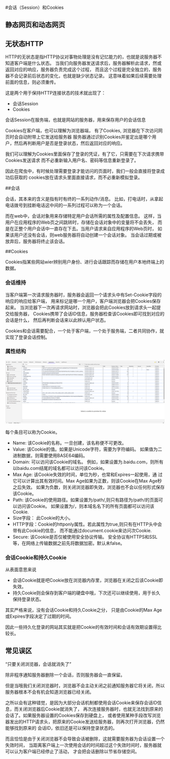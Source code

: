 #会话（Session）和Cookies

## 静态网页和动态网页

## 无状态HTTP

HTTP的无状态是指HTTP协议对事物处理是没有记忆能力的，也就是说服务器不知道客户端是什么状态。
当我们向服务器发送请求后，服务器解析此请求，然或返回对应的响应，服务器负责完成这个过程，
而且这个过程是完全独立的，服务器不会记录前后状态的变化，也就是缺少状态记录。
这意味着如果后续需要处理前面的信息，则必须重传。

这是两个用于保持HTTP连接状态的技术就出现了：
- 会话Session
- Cookies

会话Session在服务端，也就是网站的服务器，用来保存用户的会话信息

Cookies在客户端，也可以理解为浏览器端，
有了Cookies, 浏览器在下次访问网页时会自动附带上它发送给服务器
服务器通过识别Cookies并鉴定出是哪个用户，然后再判断用户是否是登录状态，然后返回对应的响应。

我们可以理解为Cookies里面保存了登录的凭证，有了它，只需要在下次请求携带Cookies发送请求
而不必重新输入用户名、密码等信息重新登录了。

因此在爬虫中，有时候处理需要登录才能访问的页面时，我们一般会直接将登录成功后获取的
cookies放在请求头里面直接请求，而不必重新模拟登录。

##会话

会话，其本来的含义是指有时有终的一系列动作/消息。
比如，打电话时，从拿起电话拨号到挂断电话这中间的一系列过程可以称为一个会话。

而在web中，会话对象用来存储特定用户会话所需的属性及配置信息。
这样，当用户在应用程序的Web页之间跳转时，存储在会话对象中的变量将不会丢失，
而是在正整个用户会话中一直存在下去。当用户请求来自应用程序的Web页时，
如果该用户还没有会话，则web服务器将自动创建一个会话对象。
当会话过期或被放弃后，服务器将终止该会话。

##Cookies

Cookies指某些网站wier辨别用户身份、进行会话跟踪而存储在用户本地终端上的数据。

### 会话维持

当客户端第一次请求服务器时，服务器会返回一个请求头中有Set-Cookie字段的响应的响应给客户端，
用来标记是哪一个用户，客户端浏览器会把Cookies保存起来。
当浏览器下一次再请求网站时，浏览器会把此Cookies放到请求头一起提交给服务器，
Cookies携带了会话ID信息，服务器检查该Cookies即可找到对应的会话是什么，
然后再判断会话来以此辨认用户状态。

Cookies和会话需要配合，一个处于客户端，一个处于服务端，二者共同协作，就实现了登录会话控制。

### 属性结构

![](picture.png)

每个条目可以称为Cookie。

- Name: 该Cookie的名称。一旦创建，该名称便不可更改。
- Value: 该Cookie的值。如果是Unicode字符，需要为字符编码。
如果值为二进制数据，则需要使用BASE64编码。
- Domain: 可以访问该Cookie的域名。
例如，如果设置为.baidu.com，则所有以baidu.com结尾的域名都可以访问该Cookie。
- Max Age: 该Cookie失效的时间，单位为秒，也常和Expires一起使用，通
过它可以计算出其有效时间。Max Age如果为正数，则该Cookie在Max Age秒之后失效。
如果为负数，则关闭浏览器即失效，浏览器也不会以任何形式保存该Cookie。
- Path: 该Cookie的使用路径。如果设置为/path/,则只有路径为/path/的页面可以访问该Cookie。
如果设置为/，则本域名名下的所有页面都可以访问该Cookie.
- Size字段： 此Cookie的大小。
- HTTP字段：Cookie的httponly属性。若此属性为true,则只有在HTTP头中会带有此Cookie的信息，
而不能通过document.cookie来访问次Cookie.
- Secure: 该Cookie是否仅被使用安全协议传输。
安全协议有HTTPS和SSL等，在网络上传输数据之前先将数据加密。默认未false。

### 会话Cookie和持久Cookie

从表面意思来说
- 会话Cookie就是吧Cookie放在浏览器内存里，浏览器在关闭之后该Cookie即失效。
- 持久Cookie则会保存到客户端的硬盘中哦，下次还可以继续使用，用于长久保持登录状态。

其实严格来说，没有会话Cookie和持久Cookie之分，
只是由Cookie的Max Age或Expires字段决定了过期的时间。

因此一些持久化登录的网站其实就是把Cookie的有效时间和会话有效期设置得比较长。

## 常见误区

“只要关闭浏览器，会话就消失了”

除非程序通知服务器删除一个会话，否则服务器会一直保留。

但是当哦我们关闭浏览器时，浏览器不会主动关闭之前通知服务器它将关闭，所以服务器根本不会有机会知道浏览器已经关闭。

之所以会有这种错觉，是因为大部分会话机制都使用会话Cookie来保存会话ID信息，而关闭浏览器后Cookie就消失了，
再次连接服务器时，也就无法找到原来的会话了。如果服务器设置的Cookies保存到硬盘上，
或者使用某种手段改写浏览器发出的HTTP请求头，把原来的Cookie发送给服务器，则再次打开浏览器，仍然能够找到原来的
会话ID，依旧还是可以保持登录状态的。

而且恰恰是由于关闭浏览器不会导致会话被删除，这就需要服务器为会话设置一个失效时间，
当距离客户端上一次使用会话的时间超过这个失效时间时，服务器就可以认为客户端已经停止了活动，
才会把会话删除以节省存储空间。

